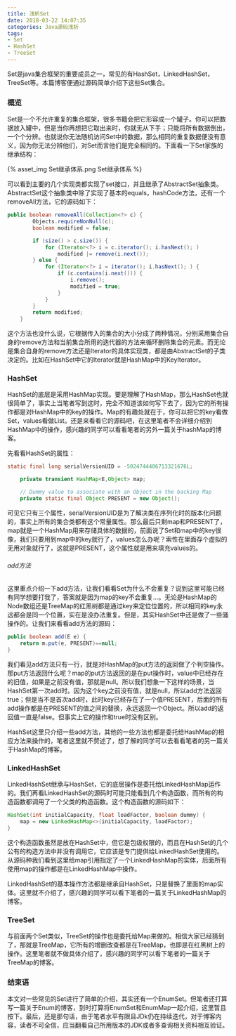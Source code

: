 ```yaml
---
title: 浅析Set
date: 2018-03-22 14:07:35
categories: Java源码浅析
tags:
- Set
- HashSet
- TreeSet
---
```


Set是java集合框架的重要成员之一，常见的有HashSet，LinkedHashSet，TreeSet等。本篇博客便通过源码简单介绍下这些Set集合。

### 概览

Set是一个不允许重复的集合框架，很多书籍会把它形容成一个罐子。你可以把数据放入罐中，但是当你再想把它取出来时，你就无从下手；只能将所有数据倒出，一个个分辨。也就说你无法随机访问Set中的数据，那么相同的重复数据便没有意义，因为你无法分辨他们，对Set而言他们是完全相同的。下面看一下Set家族的继承结构：

{% asset_img Set继承体系.png Set继承体系 %}

可以看到主要的几个实现类都实现了set接口，并且继承了AbstractSet抽象类。AbstractSet这个抽象类中除了实现了基本的equals，hashCode方法，还有一个removeAll方法，它的源码如下：

```java
public boolean removeAll(Collection<?> c) {
        Objects.requireNonNull(c);
        boolean modified = false;

        if (size() > c.size()) {
            for (Iterator<?> i = c.iterator(); i.hasNext(); )
                modified |= remove(i.next());
        } else {
            for (Iterator<?> i = iterator(); i.hasNext(); ) {
                if (c.contains(i.next())) {
                    i.remove();
                    modified = true;
                }
            }
        }
        return modified;
    }
```

这个方法也没什么说，它根据传入的集合的大小分成了两种情况，分别采用集合自身的remove方法和当前集合所用的迭代器的方法来循环删除集合的元素。而无论是集合自身的remove方法还是Iterator的具体实现类，都是由AbstractSet的子类决定的。比如在HashSet中它的Iterator就是HashMap中的KeyIterator。

### HashSet

HashSet的底层是采用HashMap实现。要是理解了HashMap，那么HashSet也就很简单了，事实上当笔者写到这时，完全不知道该如何写下去了，因为它的所有操作都是对HashMap中的key的操作。Map的有趣处就在于，你可以把它的key看做Set，values看做List。还是来看看它的源码吧，在这里笔者不会详细介绍到HashMap中的操作，感兴趣的同学可以看看笔者的另外一篇关于hashMap的博客。

先看看HashSet的属性：

```java
static final long serialVersionUID = -5024744406713321676L;

    private transient HashMap<E,Object> map;

    // Dummy value to associate with an Object in the backing Map
    private static final Object PRESENT = new Object();
```

可见它只有三个属性，serialVersionUID是为了解决类在序列化时的版本化问题的，事实上所有的集合类都有这个常量属性。那么最后只剩map和PRESENT了，map就是一个HashMap用来存储具体的数据的，前面说了Set和map中的key很像，我们只要用到map中的key就行了，values怎么办呢？索性在里面存个虚拟的无用对象就行了，这就是PRESENT，这个属性就是用来填充values的。

###### add方法

这里重点介绍一下add方法，让我们看看Set为什么不会重复？说到这里可能已经有同学想要打我了，答案就是因为map的key不会重复...。无论是HashMap的Node数组还是TreeMap的红黑树都是通过key来定位位置的，所以相同的key永远都会是同一个位置，实在是没办法重复。但是，其实HashSet中还是做了一些骚操作的。让我们来看看add方法的源码：

```java
public boolean add(E e) {
    return m.put(e, PRESENT)==null;
}
```

我们看见add方法只有一行，就是对HashMap的put方法的返回做了个判空操作。那put方法返回什么呢？map的put方法返回的是在put操作时，value中已经存在的旧值，如果是之前没有值，那就是null。所以我们想象一下这样的场景，当HashSet第一次add时。因为这个key之前没有值，就是null，所以add方法返回true；但是当不是首次add时，此时key已经存在了一个值PRESENT，后面的所有add操作都是在PRESENT的值之间的替换，永远返回一个Object。所以add的返回值一直是false。但事实上它的操作和true时没有区别。

HashSet这里只介绍一些add方法，其他的一些方法也都是委托给HashMap的相应方法来操作的，笔者这里就不赘述了，想了解的同学可以去看看笔者的另一篇关于HashMap的博客。

### LinkedHashSet

LinkedHashSet继承与HashSet，它的底层操作是委托给LinkedHashMap运作的。我们再看LinkedHashSet的源码时可能只能看到几个构造函数，而所有的构造函数都调用了一个父类的构造函数。这个构造函数的源码如下：

```java
HashSet(int initialCapacity, float loadFactor, boolean dummy) {
    map = new LinkedHashMap<>(initialCapacity, loadFactor);
}
```

这个构造函数虽然是放在HashSet中，但它是包级权限的，而且在HashSet的几个公有的构造方法中并没有调用它，它应该是专门提供给LinkedHashSet使用的。从源码种我们看到这里给map引用指定了一个LinkedHashMap的实体，后面所有使用map的操作都是在LinkedHashMap中操作。

LinkedHashSet的基本操作方法都是继承自HashSet，只是替换了里面的map实体。这里就不介绍了，感兴趣的同学可以看下笔者的一篇关于LinkedHashMap的博客。

### TreeSet

与前面两个Set类似，TreeSet的操作也是委托给Map来做的。相信大家已经猜到了，那就是TreeMap，它所有的增删改查都是在TreeMap，也即是在红黑树上的操作。这里笔者就不做具体介绍了，感兴趣的同学可以看下笔者的一篇关于TreeMap的博客。

### 结束语

本文对一些常见的Set进行了简单的介绍，其实还有一个EnumSet。但笔者还打算写一篇关于Enum的博客，到时打算将EnumSet和EnumMap一起介绍，这里暂且按下。最后，还是那句话，由于笔者水平有限且JDk仍在持续迭代，对于博客内容，读者不可全信，应当翻看自己所用版本的JDK或者多查询相关资料相互验证。
